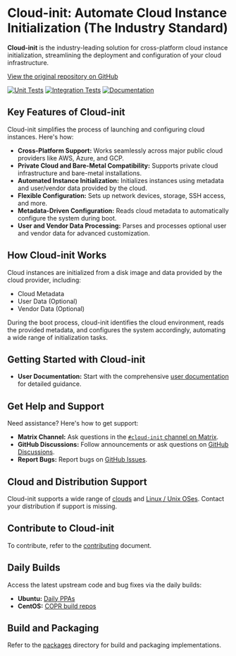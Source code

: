 # Cloud-init: Automate Cloud Instance Initialization (The Industry Standard)

**Cloud-init** is the industry-leading solution for cross-platform cloud instance initialization, streamlining the deployment and configuration of your cloud infrastructure.

[View the original repository on GitHub](https://github.com/canonical/cloud-init)

[![Unit Tests](https://github.com/canonical/cloud-init/actions/workflows/unit.yml/badge.svg?branch=main)](https://github.com/canonical/cloud-init/actions/workflows/unit.yml)
[![Integration Tests](https://github.com/canonical/cloud-init/actions/workflows/integration.yml/badge.svg?branch=main)](https://github.com/canonical/cloud-init/actions/workflows/integration.yml)
[![Documentation](https://github.com/canonical/cloud-init/actions/workflows/check_format.yml/badge.svg?branch=main)](https://github.com/canonical/cloud-init/actions/workflows/check_format.yml)

## Key Features of Cloud-init

Cloud-init simplifies the process of launching and configuring cloud instances. Here's how:

*   **Cross-Platform Support:** Works seamlessly across major public cloud providers like AWS, Azure, and GCP.
*   **Private Cloud and Bare-Metal Compatibility:** Supports private cloud infrastructure and bare-metal installations.
*   **Automated Instance Initialization:** Initializes instances using metadata and user/vendor data provided by the cloud.
*   **Flexible Configuration:** Sets up network devices, storage, SSH access, and more.
*   **Metadata-Driven Configuration:** Reads cloud metadata to automatically configure the system during boot.
*   **User and Vendor Data Processing:** Parses and processes optional user and vendor data for advanced customization.

## How Cloud-init Works

Cloud instances are initialized from a disk image and data provided by the cloud provider, including:

*   Cloud Metadata
*   User Data (Optional)
*   Vendor Data (Optional)

During the boot process, cloud-init identifies the cloud environment, reads the provided metadata, and configures the system accordingly, automating a wide range of initialization tasks.

## Getting Started with Cloud-init

*   **User Documentation:** Start with the comprehensive [user documentation](https://docs.cloud-init.io/en/latest/) for detailed guidance.

## Get Help and Support

Need assistance? Here's how to get support:

*   **Matrix Channel:** Ask questions in the [``#cloud-init`` channel on Matrix](https://matrix.to/#/#cloud-init:ubuntu.com).
*   **GitHub Discussions:** Follow announcements or ask questions on [GitHub Discussions](https://github.com/canonical/cloud-init/discussions).
*   **Report Bugs:** Report bugs on [GitHub Issues](https://github.com/canonical/cloud-init/issues).

## Cloud and Distribution Support

Cloud-init supports a wide range of [clouds](https://docs.cloud-init.io/en/latest/reference/datasources.html#datasources_supported) and [Linux / Unix OSes](https://docs.cloud-init.io/en/latest/reference/distros.html). Contact your distribution if support is missing.

## Contribute to Cloud-init

To contribute, refer to the [contributing](https://docs.cloud-init.io/en/latest/development/index.html) document.

## Daily Builds

Access the latest upstream code and bug fixes via the daily builds:

*   **Ubuntu:** [Daily PPAs](https://code.launchpad.net/~cloud-init-dev/+archive/ubuntu/daily)
*   **CentOS:** [COPR build repos](https://copr.fedorainfracloud.org/coprs/g/cloud-init/cloud-init-dev/)

## Build and Packaging

Refer to the [packages](packages) directory for build and packaging implementations.